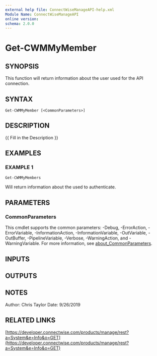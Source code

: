 ```yaml
---
external help file: ConnectWiseManageAPI-help.xml
Module Name: ConnectWiseManageAPI
online version:
schema: 2.0.0
---
```


# Get-CWMMyMember

## SYNOPSIS
This function will return information about the user used for the API connection.

## SYNTAX

```
Get-CWMMyMember [<CommonParameters>]
```

## DESCRIPTION
{{ Fill in the Description }}

## EXAMPLES

### EXAMPLE 1
```powershell
Get-CWMMyMembers
```

Will return information about the used to authenticate.

## PARAMETERS

### CommonParameters
This cmdlet supports the common parameters: -Debug, -ErrorAction, -ErrorVariable, -InformationAction, -InformationVariable, -OutVariable, -OutBuffer, -PipelineVariable, -Verbose, -WarningAction, and -WarningVariable. For more information, see [about_CommonParameters](http://go.microsoft.com/fwlink/?LinkID=113216).

## INPUTS

## OUTPUTS

## NOTES
Author: Chris Taylor Date: 9/26/2019

## RELATED LINKS

[https://developer.connectwise.com/products/manage/rest?a=System&e=Info&o=GET](https://developer.connectwise.com/products/manage/rest?a=System&e=Info&o=GET)